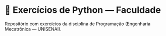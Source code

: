 # 🐍 Exercícios de Python — Faculdade

Repositório com exercícios da disciplina de Programação (Engenharia Mecatrônica — UNISENAI).
